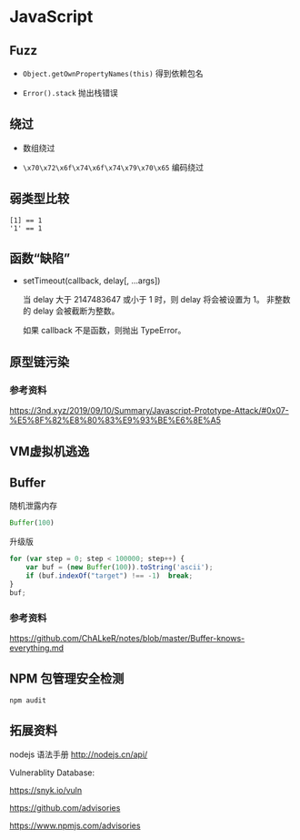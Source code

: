 # JavaScript

## Fuzz

- ``Object.getOwnPropertyNames(this)`` 得到依赖包名

- ``Error().stack`` 抛出栈错误

## 绕过

- 数组绕过

- `\x70\x72\x6f\x74\x6f\x74\x79\x70\x65` 编码绕过


## 弱类型比较

```
[1] == 1
'1' == 1
```

## 函数“缺陷”

- setTimeout(callback, delay[, ...args])

    当 delay 大于 2147483647 或小于 1 时，则 delay 将会被设置为 1。 非整数的 delay 会被截断为整数。

    如果 callback 不是函数，则抛出 TypeError。


## 原型链污染

### 参考资料

https://3nd.xyz/2019/09/10/Summary/Javascript-Prototype-Attack/#0x07-%E5%8F%82%E8%80%83%E9%93%BE%E6%8E%A5

## VM虚拟机逃逸

## Buffer

随机泄露内存
```js
Buffer(100)
```

升级版
```js
for (var step = 0; step < 100000; step++) {
    var buf = (new Buffer(100)).toString('ascii');
    if (buf.indexOf("target") !== -1)  break;
}
buf;
```

### 参考资料

https://github.com/ChALkeR/notes/blob/master/Buffer-knows-everything.md

## NPM 包管理安全检测

```
npm audit
```

## 拓展资料

nodejs 语法手册 http://nodejs.cn/api/

Vulnerablity Database: 

https://snyk.io/vuln

https://github.com/advisories

https://www.npmjs.com/advisories